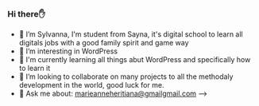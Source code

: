 ### Hi there✋

- 🔭 I’m Sylvanna, I'm student from Sayna, it's digital school to learn all digitals jobs with a good family spirit and game way
- 🌱 I’m interesting in WordPress
- 👯 I'm currently learning all things abut WordPress and specifically how to learn it
- 🤔 I’m looking to collaborate on many projects to all the methodaly development in the world, good luck for me.
- 💬 Ask me about: marieanneheritiana@gmailgmail.com
-->
